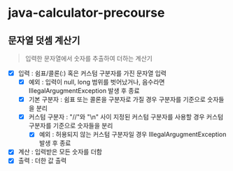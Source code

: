 # java-calculator-precourse

## 문자열 덧셈 계산기
> 입력한 문자열에서 숫자를 추출하여 더하는 계산기


+ [x] 입력 : 쉼표/콜론(:) 혹은 커스텀 구분자를 가진 문자열 입력
  + [x] 예외 : 입력이 null, long 범위를 벗어났거나, 음수라면 IllegalArgugmentException 발생 후 종료 
  + [x] 기본 구분자 : 쉼표 또는 콜론을 구분자로 가질 경우 구분자를 기준으로 숫자들을 분리
  + [x] 커스텀 구분자 : "//"와 "\n" 사이 지정된 커스텀 구분자를 사용할 경우 커스텀 구분자를 기준으로 숫자들을 분리
    + [x] 예외 : 허용되지 않는 커스텀 구분자일 경우 IllegalArgugmentException 발생 후 종료
+ [x] 계산 : 입력받은 모든 숫자를 더함
+ [x] 출력 : 더한 값 출력